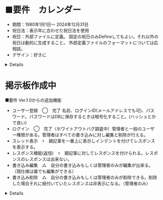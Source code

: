 # ■要件　カレンダー

- 期間：1980年1月1日～ 2024年12月31日
- 祝日法：表示年に合わせた祝日法を使用
- 祝日：外部ファイルに定義。
固定の祝日のみDefineしてもよい。それ以外の祝日は動的に生成すること。
外部定義ファイルのフォーマットについては応相談。
- デザイン：好きに
<details>

# ■祝日には幾つかのパターンがある
- 固定の日付(元旦、憲法記念日など)
- 移動祝日(「成人の日」(1月の第2月曜)、「体育の日」(10月の第2月曜)など)
- 計算式で決まるもの(春分の日、秋分の日)<-略式でいいので計算で算出すること。
これらをどのように定義ファイルに書くか。

# ■祝日に関して注意点
- 名前が変わった祝日(「天皇誕生日」->「みどりの日」など)
- 日付が変わった祝日(天皇誕生日12月23日から2月23日に変更)
- 振替休日のルールも2007年に変更になっている


![image](https://github.com/user-attachments/assets/6a88d153-6319-4bfe-ad19-b9a3401a038b)
![image](https://github.com/user-attachments/assets/9536ffad-e8ed-4d67-a334-402042091279)

	テスト項目	対象		

![image](https://github.com/user-attachments/assets/db4809f3-f91d-43ae-9b02-4b71de3f9dc5)


完成形
![image](https://github.com/user-attachments/assets/27193f63-f1bb-4969-9cc7-f3fb34c69bb6)
</details>


# 掲示板作成中
■要件
Ver.1.0からの追加機能
- ユーザー登録　◯　完了 名前、ログインID(メールアドレスでも可)、パスワード。パスワードはDBに保存するときは暗号化すること。(ハッシュとかで良い)
- ログイン　◯　完了（ホワイトアウトバグ調査中）管理者と一般のユーザー権限がある。管理者はすべての書き込みに対し編集と削除が行える。
- スレッド表示　☓　親記事を一番上に表示しインデントを付けてレスポンスを表示する。
- レスポンス機能(返信)　☓　親記事に対してレスポンスを付けられる。レスポンスのレスポンスは出来ない。
- 書き込み編集　△　自分の書き込みもしくは管理者のみが編集が出来る。　（現仕様は誰でも編集ができる）
- 書き込み削除　△　自分の書き込みもしくは管理者のみが削除できる。削除した場合それに紐付いていたレスポンスは非表示になる。（管理者のみ）
<details>
![image](https://github.com/user-attachments/assets/1922196d-2627-426b-96fe-716c1a1f8cf9)
</details>

